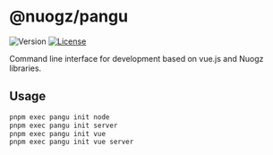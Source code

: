 # @nuogz/pangu
![Version](https://img.shields.io/github/package-json/v/nuogz/pangu?style=flat-square)
[![License](https://img.shields.io/github/license/nuogz/pangu?style=flat-square)](https://www.gnu.org/licenses/lgpl-3.0-standalone.html)

Command line interface for development based on vue.js and Nuogz libraries.

## Usage
````cmd
pnpm exec pangu init node
pnpm exec pangu init server
pnpm exec pangu init vue
pnpm exec pangu init vue server
````
